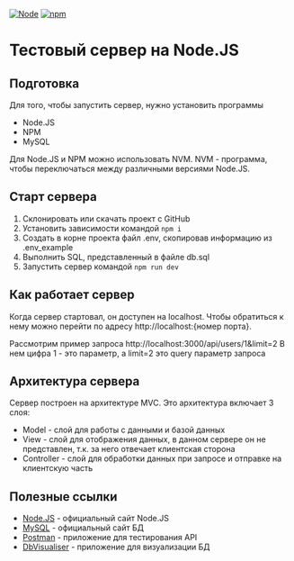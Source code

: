 [![Node](https://img.shields.io/badge/node-22.12.0-green.svg)](https://nodejs.org/)
[![npm](https://img.shields.io/badge/npm-10.9.0-red.svg)](https://www.npmjs.com/)

# Тестовый сервер на Node.JS

## Подготовка

Для того, чтобы запустить сервер, нужно установить программы

-   Node.JS
-   NPM
-   MySQL

Для Node.JS и NPM можно использовать NVM. NVM - программа, чтобы переключаться между различными версиями Node.JS.

## Старт сервера

1. Склонировать или скачать проект с GitHub
2. Установить зависимости командой
   `npm i`
3. Создать в корне проекта файл .env, скопировав информацию из .env_example
4. Выполнить SQL, представленный в файле db.sql
5. Запустить сервер командой
   `npm run dev`

## Как работает сервер

Когда сервер стартовал, он доступен на localhost. Чтобы обратиться к нему можно перейти по адресу http://localhost:{номер порта}.

Рассмотрим пример запроса
http://localhost:3000/api/users/1&limit=2
В нем цифра 1 - это параметр, а limit=2 это query параметр запроса

## Архитектура сервера

Сервер построен на архитектуре MVC. Это архитектура включает 3 слоя:

-   Model - слой для работы с данными и базой данных
-   View - слой для отображения данных, в данном сервере он не представлен, т.к. за него отвечает клиентская сторона
-   Controller - слой для обработки данных при запросе и отправке на клиентскую часть

## Полезные ссылки

-   [Node.JS](https://nodejs.org/en) - официальный сайт Node.JS
-   [MySQL](https://www.mysql.com/) - официальный сайт БД
-   [Postman](https://www.postman.com/) - приложение для тестирования API
-   [DbVisualiser](https://www.dbvis.com/) - приложение для визуализации БД
